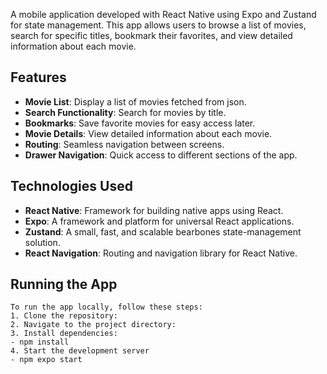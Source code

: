 

A mobile application developed with React Native using Expo and Zustand for state management. This app allows users to browse a list of movies, search for specific titles, bookmark their favorites, and view detailed information about each movie.

## Features

- **Movie List**: Display a list of movies fetched from json.
- **Search Functionality**: Search for movies by title.
- **Bookmarks**: Save favorite movies for easy access later.
- **Movie Details**: View detailed information about each movie.
- **Routing**: Seamless navigation between screens.
- **Drawer Navigation**: Quick access to different sections of the app.

## Technologies Used

- **React Native**: Framework for building native apps using React.
- **Expo**: A framework and platform for universal React applications.
- **Zustand**: A small, fast, and scalable bearbones state-management solution.
- **React Navigation**: Routing and navigation library for React Native.


## Running the App
    To run the app locally, follow these steps:
    1. Clone the repository:
    2. Navigate to the project directory:
    3. Install dependencies:
    - npm install
    4. Start the development server
    - npm expo start
